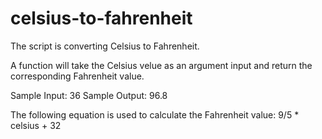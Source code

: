 # celsius-to-fahrenheit

The script is converting Celsius to Fahrenheit. 

A function will take the Celsius velue as an argument input
and return the corresponding Fahrenheit value.

Sample Input: 36
Sample Output: 96.8

The following equation is used to calculate
the Fahrenheit value: 9/5 * celsius + 32

